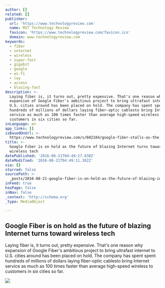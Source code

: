 ```yaml
---
author: []
related: []
publisher:
  url: 'https://www.technologyreview.com'
  name: MIT Technology Review
  favicon: 'https://www.technologyreview.com/favicon.ico'
  domain: www.technologyreview.com
keywords:
  - fiber
  - internet
  - wireless
  - super-fast
  - gigabit
  - google
  - wi-fi
  - lay
  - access
  - blazing-fast
description: >-
  Laying fiber is, it turns out, pretty expensive. That's one reason why
  expansion of Google Fiber's ambitious project to bring ultrafast internet to
  U.S. cities around has been placed on hold. The company has spent spent
  hundreds of millions of dollars laying fiber-optic cablesto bring Internet
  service as much as 100 times faster than average high-speed wireless to
  customers in six cities so far.
inLanguage: en
app_links: []
isBasedOnUrl: >-
  https://www.technologyreview.com/s/602184/google-fiber-stalls-as-the-industry-gears-up-for-ultrafast-wireless/?utm_campaign=socialflow&utm_source=facebook&utm_medium=post
title: >-
  Google Fiber is on hold as the future of blazing Internet turns toward
  wireless tech
datePublished: '2016-08-21T04:49:27.830Z'
dateModified: '2016-08-21T04:49:11.382Z'
via: {}
starred: false
sourcePath: >-
  _posts/2016-08-21-google-fiber-is-on-hold-as-the-future-of-blazing-internet-tu.md
inFeed: true
hasPage: false
inNav: false
_context: 'http://schema.org'
_type: MediaObject

---
```

<article style=""><h1>Google Fiber is on hold as the future of blazing Internet turns toward wireless tech</h1><p>Laying fiber is, it turns out, pretty expensive. That's one reason why expansion of Google Fiber's ambitious project to bring ultrafast internet to U.S. cities around has been placed on hold. The company has spent spent hundreds of millions of dollars laying fiber-optic cablesto bring Internet service as much as 100 times faster than average high-speed wireless to customers in six cities so far.</p><img src="https://d267cvn3rvuq91.cloudfront.net/i/images/googlefiber.png?cx=0&amp;cy=3&amp;cw=1000&amp;ch=562&amp;sw=1200" /></article>